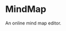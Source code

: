 # MindMap
<!-- [![CircleCI](https://circleci.com/gh/tinyrolls/MindMap/tree/master.svg?style=svg&circle-token=3e82adc34620ed4b4a0e4a7358d7d218e5f7921e)](https://circleci.com/gh/tinyrolls/MindMap/tree/master)
The Application for SE  
service IP:39.106.60.122  
user :root  
password : FUWUQI169a  
尽量使用x_mind用户  
数据库

 -->

 An online mind map editor.